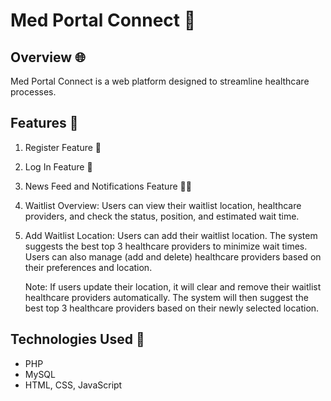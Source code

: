 # Med Portal Connect 💉

## Overview 🌐
Med Portal Connect is a web platform designed to streamline healthcare processes.

## Features 🎯
1. Register Feature 📝
2. Log In Feature 🔐
3. News Feed and Notifications Feature 📰🔔
4. Waitlist Overview: Users can view their waitlist location, healthcare providers, and check the status, position, and estimated wait time.
5. Add Waitlist Location: Users can add their waitlist location. The system suggests the best top 3 healthcare providers to minimize wait times. Users can also manage (add and delete) healthcare providers based on their preferences and location.

   Note: If users update their location, it will clear and remove their waitlist healthcare providers automatically. The system will then suggest the best top 3 healthcare providers based on their newly selected location.

## Technologies Used 🚀
- PHP
- MySQL
- HTML, CSS, JavaScript
